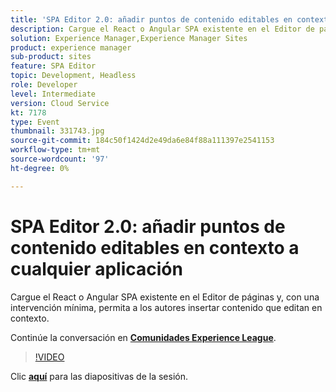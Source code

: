 ```yaml
---
title: 'SPA Editor 2.0: añadir puntos de contenido editables en contexto a cualquier aplicación'
description: Cargue el React o Angular SPA existente en el Editor de páginas y, con una intervención mínima, permita a los autores insertar contenido que editan en contexto. Esta sesión se entregó como parte del evento de contenido de Adobe Developers Live.
solution: Experience Manager,Experience Manager Sites
product: experience manager
sub-product: sites
feature: SPA Editor
topic: Development, Headless
role: Developer
level: Intermediate
version: Cloud Service
kt: 7178
type: Event
thumbnail: 331743.jpg
source-git-commit: 184c50f1424d2e49da6e84f88a111397e2541153
workflow-type: tm+mt
source-wordcount: '97'
ht-degree: 0%

---
```



# SPA Editor 2.0: añadir puntos de contenido editables en contexto a cualquier aplicación

Cargue el React o Angular SPA existente en el Editor de páginas y, con una intervención mínima, permita a los autores insertar contenido que editan en contexto.

Continúe la conversación en **[Comunidades Experience League](http://adobe.ly/36Yd3v6)**.

>[!VIDEO](https://video.tv.adobe.com/v/331743/?quality=12&learn=on&hidetitle=true)

Clic **[aquí](/help/adobe-developers-live/assets/spa-editor-2-0.pdf)** para las diapositivas de la sesión.
